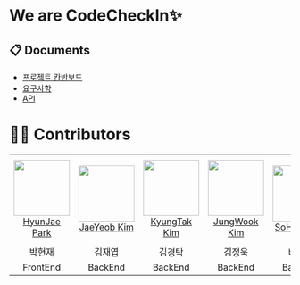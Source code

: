# We are CodeCheckIn✨



## 📋 Documents
 - [프로젝트 칸반보드](https://github.com/radic2510/Team-CodeCheckIn/projects/1) <br/>
 - [요구사항](https://www.notion.so/c20bd54d2a6e485184fbc9a9733b7d4a) <br/>
 - [API](https://www.notion.so/API-Document-c84ed72395714d18bb33be6859372f7c) <br/>
 

# 🧑‍💻 Contributors
<table>
    <tr>
        <td align="center" width="130px" height="160px">
            <a href="https://github.com/J-Bback"><img height="100px" width="100px" src="https://avatars.githubusercontent.com/J-Bback" /></a>
            <br />
            <a href="https://github.com/J-Bback">HyunJae Park</a>
        </td>
        <td align="center" width="130px" height="160px">
            <a href="https://github.com/radic2510"><img height="100px" width="100px" src="https://avatars.githubusercontent.com/radic2510" /></a>
            <br />
            <a href="https://github.com/radic2510">JaeYeob Kim</a>
        </td>
        <td align="center" width="130px" height="160px">
            <a href="https://github.com/tak6831"><img height="100px" width="100px" src="https://avatars.githubusercontent.com/tak6831" /></a>
            <br />
            <a href="https://github.com/tak6831">KyungTak Kim</a>
        </td>
        <td align="center" width="130px" height="160px">
            <a href="https://github.com/kjwjw95"><img height="100px" width="100px" src="https://avatars.githubusercontent.com/kjwjw95" /></a>
            <br />
            <a href="https://github.com/kjwjw95">JungWook Kim</a>
        </td>
        <td align="center" width="130px" height="160px">
            <a href="https://github.com/qpyu66"><img height="100px" width="100px" src="https://avatars.githubusercontent.com/qpyu66" /></a>
            <br />
            <a href="https://github.com/qpyu66">SoHyun Bae</a>
        </td>
    </tr>
    <tr>
       <td align="center">
         박현재
       </td>
       <td align="center">
         김재엽
       </td>
      <td align="center">
         김경탁
      </td>
      <td align="center">
         김정욱
      </td>
      <td align="center">
         배소현
      </td>
    </tr>
    <tr>
      <td align="center">
         FrontEnd
       </td>
      <td align="center">
         BackEnd
      </td>
      <td align="center">
         BackEnd
      </td>
      <td align="center">
         BackEnd
      </td>
      <td align="center">
         BackEnd
      </td>
    </tr>
</table>
